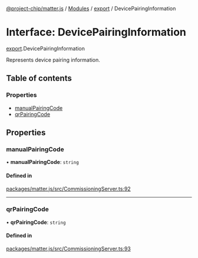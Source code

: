 [@project-chip/matter.js](../README.md) / [Modules](../modules.md) / [export](../modules/export.md) / DevicePairingInformation

# Interface: DevicePairingInformation

[export](../modules/export.md).DevicePairingInformation

Represents device pairing information.

## Table of contents

### Properties

- [manualPairingCode](export.DevicePairingInformation.md#manualpairingcode)
- [qrPairingCode](export.DevicePairingInformation.md#qrpairingcode)

## Properties

### manualPairingCode

• **manualPairingCode**: `string`

#### Defined in

[packages/matter.js/src/CommissioningServer.ts:92](https://github.com/project-chip/matter.js/blob/dfd1dc35/packages/matter.js/src/CommissioningServer.ts#L92)

___

### qrPairingCode

• **qrPairingCode**: `string`

#### Defined in

[packages/matter.js/src/CommissioningServer.ts:93](https://github.com/project-chip/matter.js/blob/dfd1dc35/packages/matter.js/src/CommissioningServer.ts#L93)
